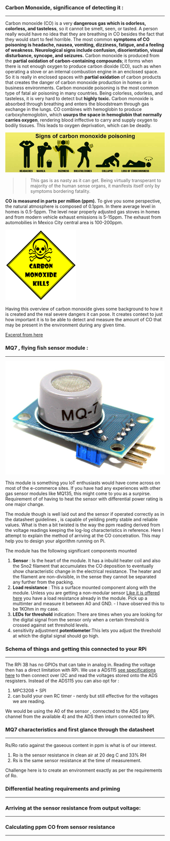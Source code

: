 ### Carbon Monoxide, significance of detecting it :
****

Carbon monoxide (CO) is a very __dangerous gas which is odorless, colorless, and tasteless__, so it cannot be smelt, seen, or tasted. A person really would have no idea that they are breathing in CO besides the fact that they would start to feel horrible. The most common __symptoms of CO poisoning is headache, nausea, vomiting, dizziness, fatigue, and a feeling of weakness. Neurological signs include confusion, disorientation, visual disturbance, syncope, and seizures.__
Carbon monoxide is produced from the __partial oxidation of carbon-containing compounds__; it forms when there is not enough oxygen to produce carbon dioxide (CO), such as when operating a stove or an internal combustion engine in an enclosed space. So it is really in enclosed spaces with __partial oxidation__ of carbon products that creates the danger of carbon monoxide production in homes or in business environments.
Carbon monoxide poisoning is the most common type of fatal air poisoning in many countries. Being colorless, odorless, and tasteless, it is very hard to detect but __highly toxic.__ Carbon monoxide is absorbed through breathing and enters the bloodstream through gas exchange in the lungs. CO combines with hemoglobin to produce carboxyhemoglobin, which __usurps the space in hemoglobin that normally carries oxygen__, rendering blood inffective to carry and supply oxygen to bodily tissues. This leads to oxygen deprivation, which can be deadly.

![CO poisoning](carbon-monoxide-poisoning-1000x250.jpg)

>> This gas is as nasty  as it can get. Being virtually transperant to majority of the human sense organs, it manifests itself only by symptoms bordering fatality.

__CO is measured in parts per million (ppm).__ To give you some perspective, the natural atmosphere is composed of 0.1ppm. In there average level in homes is 0.5-5ppm. The level near properly adjusted gas stoves in homes and from modern vehicle exhaust emissions is 5-15ppm. The exhaust from automobilies in Mexico City central area is 100-200ppm.

![CO kills](download.png)

Having this overview of carbon monoxide gives some background to how it is created and the real severe dangers it can pose. It creates context to just how important it is to be able to detect and measure the amount of CO that may be present in the environment during any given time.

[ Excerpt from here ](http://www.learningaboutelectronics.com/Articles/MQ-7-carbon-monoxide-sensor-circuit-with-arduino.php)

### MQ7 , flying fish sensor module :
****

![Sensor module commercially available](MQ-7-MODULE-CARBON-MONOXIDE-GAS-SENSOR.png)

This module is something you IoT enthusiasts would have come across on most of the e-commerce sites. If you have had any experiences with other gas sensor modules like MQ135, this might come to you as a surpirse. Requirement of of having to heat the sensor with differential power rating is one major change.

The module though is well laid out and the sensor if operated correctly as in the datasheet guidelines , is capable of yeilding pretty stable and reliable values. What is then a bit twisted is the way the ppm reading derived from the voltage readings keeping the log-log characteristics in reference. Here I attempt to explain the method of arriving at the CO concetration. This may help you to design your algorithm running on Pi.

The module has the following significant components mounted

1. __Sensor__ : Is the heart of the module. It has a inbuild heater coil and also the Sno2 filament that accumulates the CO deposition to eventually show characteristic change in the electrical resistance. The heater and the filament are non-divisible, in the sense they cannot be separated any further from the packing.
2. __Load resistance__ : This a surface mounted component along with the module. Unless you are getting a non-modular sensor [Like it is offered here](https://www.pololu.com/product/1482) you have a load resistance already in the module. Pick up a multimter and measure it between A0 and GND. - I have observed this to be 1KOhm in my case.
3. __LEDs for threshold__ indication: There are times when you are looking for the digital signal from the sensor only when a certain threshold is crossed against set threshold levels.
4. sensitivity adjustment __potentiometer__:This lets you adjust the threshold at which the digital signal should go high.

### Schema of things and getting this connected to your RPi
****
The RPi 3B has no GPIOs that can take in analog in. Reading the voltage then has a direct limitation with RPi. We use a ADS115 [see specifications here](http://www.ti.com/lit/ds/sbas444c/sbas444c.pdf) to then connect over I2C and read the voltages stored onto the ADS resgisters. 
Instead of the ADS115 you can also opt for :
1. MPC3208 + SPI
2. can build your own RC timer - nerdy but still effective for the voltages we are reading.

We would be using the A0 of the sensor , connected to the ADS (any channel from the available 4) and the ADS then inturn connected to RPi.

### MQ7 characteristics and first glance through the datasheet
***
Rs/Ro ratio against the gaseous content in ppm is what is of our interest. 
1. Ro is the sensor resistance in clean air at 20 deg C and 33% RH 
2. Rs is the same sensor resistance at the time of measurement. 

Challenge here is to create an environment exactly as per the requirements of Ro.

### Differential heating requirements and priming
****

### Arriving at the sensor resistance from output voltage:
****

### Calculating ppm CO from sensor resistance
****

